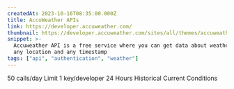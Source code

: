 ```yaml
---
createdAt: 2023-10-16T08:35:00.000Z
title: AccuWeather APIs
link: https://developer.accuweather.com/
thumbnail: https://developer.accuweather.com/sites/all/themes/accuweather/favicon.ico
snippet: >-
  Accuweather API is a free service where you can get data about weather from
  any location and any timestamp
tags: ["api", "authentication", "weather"]
---
```

50 calls/day
Limit 1 key/developer
24 Hours Historical Current Conditions